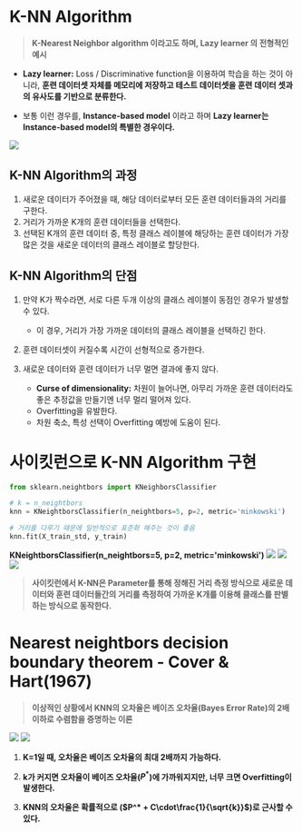 # K-NN Algorithm 
> **K-Nearest Neighbor algorithm 이라고도 하며, Lazy learner 의 전형적인 예시**

- **Lazy learner:** Loss / Discriminative function을 이용하여 학습을 하는 것이 아니라, **훈련 데이터셋 자체를 메모리에 저장하고 테스트 데이터셋을 훈련 데이터 셋과의 유사도를 기반으로 분류한다.**
	
- 보통 이런 경우를, **Instance-based model** 이라고 하며 **Lazy learner는 Instance-based model의 특별한 경우이다.**

![](https://velog.velcdn.com/images/kvvon/post/bab49134-d9f1-43fd-8edc-8d23978439b9/image.png)

## K-NN Algorithm의 과정
1. 새로운 데이터가 주어졌을 때, 해당 데이터로부터 모든 훈련 데이터들과의 거리를 구한다.
2. 거리가 가까운 K개의 훈련 데이터들을 선택한다.
3. 선택된 K개의 훈련 데이터 중, 특정 클래스 레이블에 해당하는 훈련 데이터가 가장 많은 것을 새로운 데이터의 클래스 레이블로 할당한다.

## K-NN Algorithm의 단점
1. 만약 K가 짝수라면, 서로 다른 두개 이상의 클래스 레이블이 동점인 경우가 발생할 수 있다.
	
    - 이 경우, 거리가 가장 가까운 데이터의 클래스 레이블을 선택하긴 한다.
2. 훈련 데이터셋이 커질수록 시간이 선형적으로 증가한다.
3. 새로운 데이터와 훈련 데이터가 너무 멀면 결과에 좋지 않다.
	
    - **Curse of dimensionality:** 차원이 늘어나면, 아무리 가까운 훈련 데이터라도 좋은 추정값을 만들기엔 너무 멀리 떨어져 있다.
    - Overfitting을 유발한다.
    - 차원 축소, 특성 선택이 Overfitting 예방에 도움이 된다.
    
    
# 사이킷런으로 K-NN Algorithm 구현

``` python
from sklearn.neightbors import KNeighborsClassifier

# k = n_neightbors 
knn = KNeightborsClassifier(n_neightbors=5, p=2, metric='minkowski')

# 거리를 다루기 때문에 일반적으로 표준화 해주는 것이 좋음
knn.fit(X_train_std, y_train)
```
**KNeightborsClassifier(n_neightbors=5, p=2, metric='minkowski')** ![](https://velog.velcdn.com/images/kvvon/post/95f83244-fa24-4f5e-867d-7ddf3f39817f/image.png) ![](https://velog.velcdn.com/images/kvvon/post/80c86428-c958-407c-916b-065fe403e956/image.png) ![](https://velog.velcdn.com/images/kvvon/post/a1ca94ef-9f0a-4c5c-baae-b326ea0cf07a/image.png)
> **사이킷런에서 K-NN은 Parameter를 통해 정해진 거리 측정 방식으로 새로운 데이터와 훈련 데이터들간의 거리를 측정하여 가까운 K개를 이용해 클래스를 판별하는 방식으로 동작한다.**

# Nearest neightbors decision boundary theorem - Cover & Hart(1967) 
> **이상적인 상황에서 KNN의 오차율은 베이즈 오차율(Bayes Error Rate)의 2배 이하로 수렴함을 증명하는 이론**

![](https://velog.velcdn.com/images/kvvon/post/214efa7c-09b2-43dd-8f0d-1cddbb2b5809/image.png) ![](https://velog.velcdn.com/images/kvvon/post/005b2581-8ac8-4f2a-bf8a-3c3f5ab67fc5/image.png)

1. **K=1일 때, 오차율은 베이즈 오차율의 최대 2배까지 가능하다.**

2. **k가 커지면 오차율이 베이즈 오차율($P^*$)에 가까워지지만, 너무 크면 Overfitting이 발생한다.**

3. **KNN의 오차율은 확률적으로 ($P^* + C\cdot\frac{1}{\sqrt{k}}$)로 근사할 수 있다.**